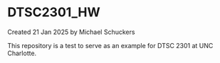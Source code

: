 # DTSC2301_HW

Created 21 Jan 2025 by Michael Schuckers 

This repository is a test to serve as an example for DTSC 2301 at UNC Charlotte.

